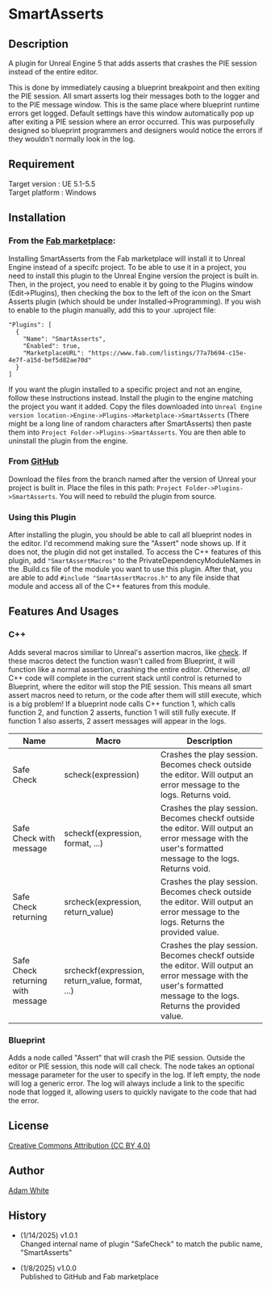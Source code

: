 # SmartAsserts

## Description

A plugin for Unreal Engine 5 that adds asserts that crashes the PIE session instead of the entire editor.

This is done by immediately causing a blueprint breakpoint and then exiting the PIE session.
All smart asserts log their messages both to the logger and to the PIE message window. This is the same place where blueprint runtime errors get logged. Default settings have this window automatically pop up after exiting a PIE session where an error occurred. This was purposefully designed so blueprint programmers and designers would notice the errors if they wouldn't normally look in the log.

## Requirement

Target version : UE 5.1-5.5    
Target platform : Windows  

## Installation

### From the [Fab marketplace](https://www.fab.com/listings/fbe2cfc8-c483-4c9b-a2ab-5d9090b1d6a4):

Installing SmartAsserts from the Fab marketplace will install it to Unreal Engine instead of a specifc project. To be able to use it in a project, you need to install this plugin to the Unreal Engine version the project is built in. Then, in the project, you need to enable it by going to the Plugins window (Edit->Plugins), then checking the box to the left of the icon on the Smart Asserts plugin (which should be under Installed->Programming). 
If you wish to enable to the plugin manually, add this to your .uproject file:
```
"Plugins": [
  {
    "Name": "SmartAsserts",
    "Enabled": true,
    "MarketplaceURL": "https://www.fab.com/listings/77a7b694-c15e-4e7f-a15d-bef5d82ae70d"
  }
]
```
If you want the plugin installed to a specific project and not an engine, follow these instructions instead. Install the plugin to the engine matching the project you want it added. Copy the files downloaded into ``Unreal Engine version location->Engine->Plugins->Marketplace->SmartAsserts`` (There might be a long line of random characters after SmartAsserts) then paste them into ``Project Folder->Plugins->SmartAsserts``. You are then able to uninstall the plugin from the engine.

### From [GitHub](https://github.com/jjasundry/SmartAsserts)

Download the files from the branch named after the version of Unreal your project is built in. Place the files in this path: ``Project Folder->Plugins->SmartAsserts``. You will need to rebuild the plugin from source. 

### Using this Plugin

After installing the plugin, you should be able to call all blueprint nodes in the editor. I'd recommend making sure the "Assert" node shows up. If it does not, the plugin did not get installed.
To access the C++ features of this plugin, add ``"SmartAssertMacros"`` to the PrivateDependencyModuleNames in the .Build.cs file of the module you want to use this plugin. After that, you are able to add ``#include "SmartAssertMacros.h"`` to any file inside that module and access all of the C++ features from this module.

## Features And Usages

### C++

Adds several macros similiar to Unreal's assertion macros, like [check](https://dev.epicgames.com/documentation/en-us/unreal-engine/asserts-in-unreal-engine).
If these macros detect the function wasn't called from Blueprint, it will function like a normal assertion, crashing the entire editor. Otherwise, _all_ C++ code will complete in the current stack until control is returned to Blueprint, where the editor will stop the PIE session. This means all smart assert macros need to return, or the code after them will still execute, which is a big problem! If a blueprint node calls C++ function 1, which calls function 2, and function 2 asserts, function 1 will still fully execute. If function 1 also asserts, 2 assert messages will appear in the logs.

| **Name**                          | **Macro**                                       | **Description**                                                      |
|-----------------------------------|-------------------------------------------------|----------------------------------------------------------------------|
| Safe Check                        | scheck(expression)                              | Crashes the play session. Becomes check outside the editor. Will output an error message to the logs. Returns void. |
| Safe Check with message           | scheckf(expression, format, ...)                | Crashes the play session. Becomes checkf outside the editor. Will output an error message with the user's formatted message to the logs. Returns void. |
| Safe Check returning              | srcheck(expression, return_value)               | Crashes the play session. Becomes check outside the editor. Will output an error message to the logs. Returns the provided value. |
| Safe Check returning with message | srcheckf(expression, return_value, format, ...) | Crashes the play session. Becomes checkf outside the editor. Will output an error message with the user's formatted message to the logs. Returns the provided value. |

### Blueprint

Adds a node called "Assert" that will crash the PIE session. Outside the editor or PIE session, this node will call check. The node takes an optional message parameter for the user to specify in the log. If left empty, the node will log a generic error. The log will always include a link to the specific node that logged it, allowing users to quickly navigate to the code that had the error.

## License

[Creative Commons Attribution (CC BY 4.0)](https://creativecommons.org/licenses/by/4.0/)

## Author

[Adam White](https://arwtsh.wixsite.com/portfolio)

## History

- (1/14/2025) v1.0.1  
  Changed internal name of plugin "SafeCheck" to match the public name, "SmartAsserts"
  
- (1/8/2025) v1.0.0  
  Published to GitHub and Fab marketplace 
